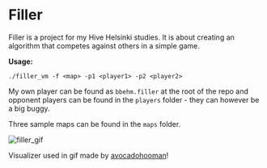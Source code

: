 # Filler

Filler is a project for my Hive Helsinki studies. It is about creating an algorithm that competes against others in a simple game.

__Usage:__
```
./filler_vm -f <map> -p1 <player1> -p2 <player2>
```

My own player can be found as `bbehm.filler` at the root of the repo and opponent players can be found in the `players` folder - they can however be a big buggy.

Three sample maps can be found in the `maps` folder.


![filler_gif](gif_2.gif)

Visualizer used in gif made by [avocadohooman](https://github.com/avocadohooman)!
